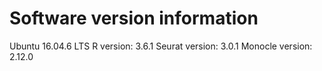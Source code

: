 # Software version information

Ubuntu 16.04.6 LTS
R version: 3.6.1
Seurat version: 3.0.1
Monocle version: 2.12.0



